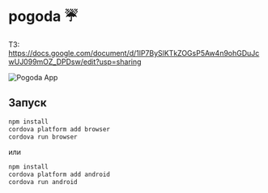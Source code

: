 # pogoda :umbrella:

ТЗ: https://docs.google.com/document/d/1lP7BySlKTkZOGsP5Aw4n9ohGDuJcwUJ099mOZ_DPDsw/edit?usp=sharing

![Pogoda App](http://test.lobster.by/weather.jpg)

## Запуск
```bash
npm install
cordova platform add browser
cordova run browser
```
или

```bash
npm install
cordova platform add android
cordova run android
```
